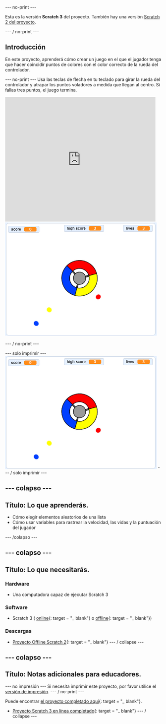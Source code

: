 \--- no-print \---

Esta es la versión **Scratch 3** del proyecto. También hay una versión [Scratch 2 del proyecto](https://projects.raspberrypi.org/en/projects/catch-the-dots-scratch2).

\--- / no-print \---

## Introducción

En este proyecto, aprenderá cómo crear un juego en el que el jugador tenga que hacer coincidir puntos de colores con el color correcto de la rueda del controlador.

\--- no-print \--- Usa las teclas de flecha en tu teclado para girar la rueda del controlador y atrapar los puntos voladores a medida que llegan al centro. Si fallas tres puntos, el juego termina.

<div class="scratch-preview">
  <iframe allowtransparency="true" width="485" height="402" src="https://scratch.mit.edu/projects/embed/252923761/?autostart=false" frameborder="0" scrolling="no"></iframe>
  <img src="images/dots-final.png">
</div>

\--- / no-print \---

\--- solo imprimir \--- ![Dots screenshot](images/dots-final.png) \--- / solo imprimir \---

## \--- colapso \---

## Título: Lo que aprenderás.

+ Cómo elegir elementos aleatorios de una lista
+ Cómo usar variables para rastrear la velocidad, las vidas y la puntuación del jugador

\--- /colapso \---

## \--- colapso \---

## Título: Lo que necesitarás.

### Hardware

+ Una computadora capaz de ejecutar Scratch 3

### Software

+ Scratch 3 ( [online](http://rpf.io/scratchon){: target = "_ blank"} o [offline](http://rpf.io/scratchoff){: target = "_ blank"})

### Descargas

+ [Proyecto Offline Scratch 2](http://rpf.io/p/en/catch-the-dots-go){: target = "_ blank"} \--- / collapse \---

## \--- colapso \---

## Título: Notas adicionales para educadores.

\--- no impresión \--- Si necesita imprimir este proyecto, por favor utilice el [versión de impresión](https://projects.raspberrypi.org/en/projects/catch-the-dots/print). \--- / no-print \---

Puede encontrar [el proyecto completado aquí](http://rpf.io/p/en/catch-the-dots-get){: target = "_ blank"}.

+ [Proyecto Scratch 3 en línea completado](https://scratch.mit.edu/projects/252923761/#editor){: target = "_ blank"} \--- / collapse \---